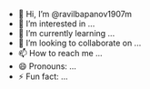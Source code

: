 - 👋 Hi, I’m @ravilbapanov1907m
- 👀 I’m interested in ...
- 🌱 I’m currently learning ...
- 💞️ I’m looking to collaborate on ...
- 📫 How to reach me ...
- 😄 Pronouns: ...
- ⚡ Fun fact: ...

<!---
ravilbapanov1907m/ravilbapanov1907m is a ✨ special ✨ repository because its `README.md` (this file) appears on your GitHub profile.
You can click the Preview link to take a look at your changes.
--->
